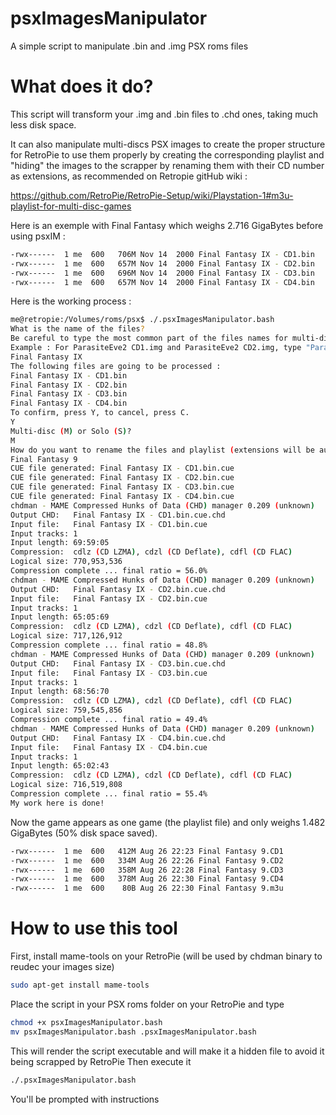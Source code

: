 # psxImagesManipulator
A simple script to manipulate .bin and .img PSX roms files

# What does it do?
This script will transform your .img and .bin files to .chd ones, taking much less disk space.

It can also manipulate multi-discs PSX images to create the proper structure for RetroPie to use them properly by creating the corresponding playlist and "hiding" the images to the scrapper by renaming them with their CD number as extensions, as recommended on Retropie gitHub wiki :

https://github.com/RetroPie/RetroPie-Setup/wiki/Playstation-1#m3u-playlist-for-multi-disc-games

Here is an exemple with Final Fantasy which weighs 2.716 GigaBytes before using psxIM :

```bash
-rwx------  1 me  600   706M Nov 14  2000 Final Fantasy IX - CD1.bin
-rwx------  1 me  600   657M Nov 14  2000 Final Fantasy IX - CD2.bin
-rwx------  1 me  600   696M Nov 14  2000 Final Fantasy IX - CD3.bin
-rwx------  1 me  600   657M Nov 14  2000 Final Fantasy IX - CD4.bin
```

Here is the working process :

```bash
me@retropie:/Volumes/roms/psx$ ./.psxImagesManipulator.bash
What is the name of the files?
Be careful to type the most common part of the files names for multi-discs games!
Example : For ParasiteEve2 CD1.img and ParasiteEve2 CD2.img, type "ParasiteEve2" (No quotes or spaces)
Final Fantasy IX
The following files are going to be processed :
Final Fantasy IX - CD1.bin
Final Fantasy IX - CD2.bin
Final Fantasy IX - CD3.bin
Final Fantasy IX - CD4.bin
To confirm, press Y, to cancel, press C.
Y
Multi-disc (M) or Solo (S)?
M
How do you want to rename the files and playlist (extensions will be automatically set) ?
Final Fantasy 9
CUE file generated: Final Fantasy IX - CD1.bin.cue
CUE file generated: Final Fantasy IX - CD2.bin.cue
CUE file generated: Final Fantasy IX - CD3.bin.cue
CUE file generated: Final Fantasy IX - CD4.bin.cue
chdman - MAME Compressed Hunks of Data (CHD) manager 0.209 (unknown)
Output CHD:   Final Fantasy IX - CD1.bin.cue.chd
Input file:   Final Fantasy IX - CD1.bin.cue
Input tracks: 1
Input length: 69:59:05
Compression:  cdlz (CD LZMA), cdzl (CD Deflate), cdfl (CD FLAC)
Logical size: 770,953,536
Compression complete ... final ratio = 56.0%
chdman - MAME Compressed Hunks of Data (CHD) manager 0.209 (unknown)
Output CHD:   Final Fantasy IX - CD2.bin.cue.chd
Input file:   Final Fantasy IX - CD2.bin.cue
Input tracks: 1
Input length: 65:05:69
Compression:  cdlz (CD LZMA), cdzl (CD Deflate), cdfl (CD FLAC)
Logical size: 717,126,912
Compression complete ... final ratio = 48.8%
chdman - MAME Compressed Hunks of Data (CHD) manager 0.209 (unknown)
Output CHD:   Final Fantasy IX - CD3.bin.cue.chd
Input file:   Final Fantasy IX - CD3.bin.cue
Input tracks: 1
Input length: 68:56:70
Compression:  cdlz (CD LZMA), cdzl (CD Deflate), cdfl (CD FLAC)
Logical size: 759,545,856
Compression complete ... final ratio = 49.4%
chdman - MAME Compressed Hunks of Data (CHD) manager 0.209 (unknown)
Output CHD:   Final Fantasy IX - CD4.bin.cue.chd
Input file:   Final Fantasy IX - CD4.bin.cue
Input tracks: 1
Input length: 65:02:43
Compression:  cdlz (CD LZMA), cdzl (CD Deflate), cdfl (CD FLAC)
Logical size: 716,519,808
Compression complete ... final ratio = 55.4%
My work here is done!
```

Now the game appears as one game (the playlist file) and only weighs 1.482 GigaBytes (50% disk space saved).

```bash
-rwx------  1 me  600   412M Aug 26 22:23 Final Fantasy 9.CD1
-rwx------  1 me  600   334M Aug 26 22:26 Final Fantasy 9.CD2
-rwx------  1 me  600   358M Aug 26 22:28 Final Fantasy 9.CD3
-rwx------  1 me  600   378M Aug 26 22:30 Final Fantasy 9.CD4
-rwx------  1 me  600    80B Aug 26 22:30 Final Fantasy 9.m3u
```

# How to use this tool

First, install mame-tools on your RetroPie (will be used by chdman binary to reudec your images size)

```bash
sudo apt-get install mame-tools
```

Place the script in your PSX roms folder on your RetroPie and type

```bash
chmod +x psxImagesManipulator.bash
mv psxImagesManipulator.bash .psxImagesManipulator.bash
```

This will render the script executable and will make it a hidden file to avoid it being scrapped by RetroPie
Then execute it

```bash
./.psxImagesManipulator.bash
```

You'll be prompted with instructions
